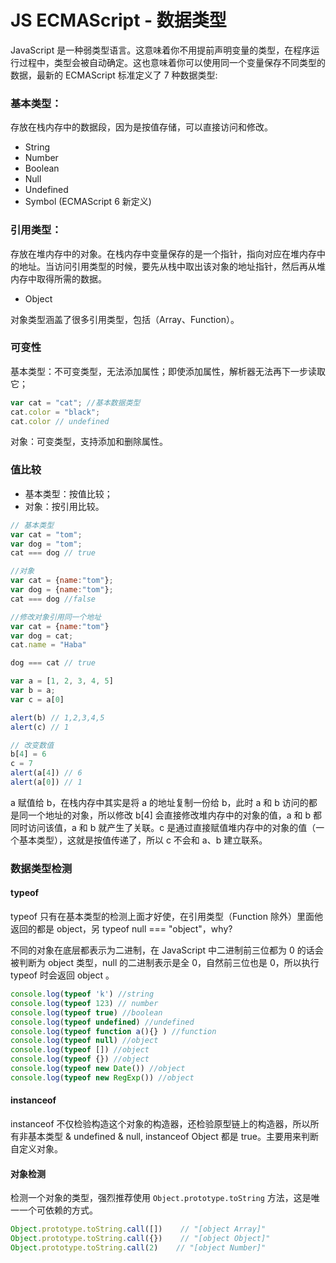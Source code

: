 # JS ECMAScript - 数据类型
JavaScript 是一种弱类型语言。这意味着你不用提前声明变量的类型，在程序运行过程中，类型会被自动确定。这也意味着你可以使用同一个变量保存不同类型的数据，最新的 ECMAScript 标准定义了 7 种数据类型:

### 基本类型：
存放在栈内存中的数据段，因为是按值存储，可以直接访问和修改。

* String
* Number
* Boolean
* Null
* Undefined
* Symbol (ECMAScript 6 新定义)

### 引用类型：
存放在堆内存中的对象。在栈内存中变量保存的是一个指针，指向对应在堆内存中的地址。当访问引用类型的时候，要先从栈中取出该对象的地址指针，然后再从堆内存中取得所需的数据。

* Object

对象类型涵盖了很多引用类型，包括（Array、Function）。

### 可变性
基本类型：不可变类型，无法添加属性；即使添加属性，解析器无法再下一步读取它；

``` js
var cat = "cat"; //基本数据类型
cat.color = "black";
cat.color // undefined
```

对象：可变类型，支持添加和删除属性。

### 值比较
* 基本类型：按值比较；
* 对象：按引用比较。

``` js
// 基本类型
var cat = "tom";
var dog = "tom";
cat === dog // true

//对象
var cat = {name:"tom"};
var dog = {name:"tom"};
cat === dog //false

//修改对象引用同一个地址
var cat = {name:"tom"}
var dog = cat;
cat.name = "Haba"

dog === cat // true
```

``` js
var a = [1, 2, 3, 4, 5]
var b = a;
var c = a[0]

alert(b) // 1,2,3,4,5
alert(c) // 1

// 改变数值
b[4] = 6
c = 7
alert(a[4]) // 6
alert(a[0]) // 1
```

a 赋值给 b，在栈内存中其实是将 a 的地址复制一份给 b，此时 a 和 b 访问的都是同一个地址的对象，所以修改 b[4] 会直接修改堆内存中的对象的值，a 和 b 都同时访问该值，a 和 b 就产生了关联。c 是通过直接赋值堆内存中的对象的值（一个基本类型），这就是按值传递了，所以 c 不会和 a、b 建立联系。

### 数据类型检测
#### typeof
typeof 只有在基本类型的检测上面才好使，在引用类型（Function 除外）里面他返回的都是 object，另 typeof null === "object"，why?

不同的对象在底层都表示为二进制，在 JavaScript 中二进制前三位都为 0 的话会被判断为 object 类型，null 的二进制表示是全 0，自然前三位也是 0，所以执行 typeof 时会返回 object 。

``` js
console.log(typeof 'k') //string
console.log(typeof 123) // number
console.log(typeof true) //boolean
console.log(typeof undefined) //undefined
console.log(typeof function a(){} ) //function
console.log(typeof null) //object
console.log(typeof []) //object
console.log(typeof {}) //object
console.log(typeof new Date()) //object
console.log(typeof new RegExp()) //object
```

#### instanceof
instanceof 不仅检验构造这个对象的构造器，还检验原型链上的构造器，所以所有非基本类型 & undefined & null, instanceof Object 都是 true。主要用来判断自定义对象。

#### 对象检测
检测一个对象的类型，强烈推荐使用 `Object.prototype.toString` 方法，这是唯一一个可依赖的方式。

``` js
Object.prototype.toString.call([])    // "[object Array]"
Object.prototype.toString.call({})    // "[object Object]"
Object.prototype.toString.call(2)    // "[object Number]"
```